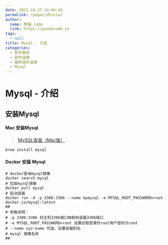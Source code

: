 ```yaml
---
date: 2021-10-27 14:04:45
permalink: /pages/d51cca/
author: 
  name: 熊猫 code
  link: https://pandacode.cn
tags: 
  - null
title: Mysql - 介绍
categories: 
  - 软件服务
  - 软件运维
  - 服务组件运维
  - Mysql
---
```


# Mysql - 介绍

## 安装Mysql

#### Mac 安装Mysql

> [MySQL安装（Mac版）](https://juejin.im/post/6844903831298375693)

 ```shell
 brew install mysql
 ```

#### Docker 安装 Mysql

```shell
# docker查询mysql镜像
docker search mysql
# 拉取mysql镜像
docker pull mysql
# 启动容器
docker run -d -p 3306:3306 --name mymysql -e MYSQL_ROOT_PASSWORD=root  docker.io/mysql:latest
##
# 参数说明：
# -p 3306:3306 将主机3306端口映射到容器3306端口
# -e MYSQL_ROOT_PASSWORD=root 设置远程登录的root用户密码为root
# --name zyz-name 可选，设置容器别名
# mysql 镜像名称
##
```



